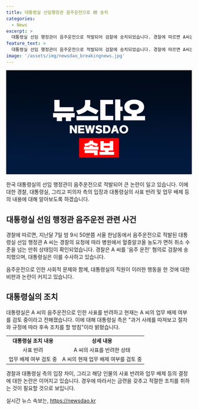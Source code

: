 ```yaml
---
title: 대통령실 선임행정관 음주운전으로 檢 송치
categories:
  - News
excerpt: >
  대통령실 선임 행정관이 음주운전으로 적발되어 검찰에 송치되었습니다. 경찰에 따르면 A씨는 면허 취소 수준의 만취 상태였으며, 대통령실은 감찰에 착수했습니다. A씨는 음주 적발 후 사표를 냈지만 반려된 것으로 전해졌으며, 대통령실은 현재 업무 배제를 검토 중이라고 합니다. A씨는 체혈 검사는 경찰이 받겠냐고 물어봐서 했던 것이라고 말했습니다. 
feature_text: >
  대통령실 선임 행정관이 음주운전으로 적발되어 검찰에 송치되었습니다. 경찰에 따르면 A씨는 면허 취소 수준의 만취 상태였으며, 대통령실은 감찰에 착수했습니다. A씨는 음주 적발 후 사표를 냈지만 반려된 것으로 전해졌으며, 대통령실은 현재 업무 배제를 검토 중이라고 합니다. A씨는 체혈 검사는 경찰이 받겠냐고 물어봐서 했던 것이라고 말했습니다. 
image: '/assets/img/newsdao_breakingnews.jpg'
---
```


<p><img src="/assets/img/newsdao_breakingnews.jpg" alt="flaretime 속보" /></p>

<p>한국 대통령실의 선임 행정관이 음주운전으로 적발되어 큰 논란이 일고 있습니다. 이에 대한 경찰, 대통령실, 그리고 피의자 측의 입장과 대통령실의 사표 반려 및 업무 배제 등의 내용에 대해 알아보도록 하겠습니다.</p>

<h2 data-ke-size="size26">대통령실 선임 행정관 음주운전 관련 사건</h2>

<p>경찰에 따르면, 지난달 7일 밤 9시 50분쯤 서울 한남동에서 음주운전으로 적발된 대통령실 선임 행정관 A 씨는 경찰의 요청에 따라 병원에서 혈중알코올 농도가 면허 취소 수준을 넘는 만취 상태임이 확인되었습니다. 경찰은 A 씨를 '음주 운전' 혐의로 검찰에 송치했으며, 대통령실은 이를 수사하고 있습니다.</p>

<p data-ke-size="size16">음주운전으로 인한 사회적 문제와 함께, 대통령실의 직원이 이러한 행동을 한 것에 대한 비판과 논란이 커지고 있습니다.</p>

<h2 data-ke-size="size26">대통령실의 조치</h2>

<p>대통령실은 A 씨의 음주운전으로 인한 사표를 반려하고 현재는 A 씨의 업무 배제 여부를 검토 중이라고 전해졌습니다. 이에 대해 대통령실 측은 "과거 사례를 따져보고 절차와 규정에 따라 후속 조치를 할 방침"이라 밝혔습니다.</p>

<table>
    <tr>
        <td style="text-align: center; height: 17px;"><b>대통령실 조치 내용</b></td>
        <td style="text-align: center; height: 17px;"><b>상세 내용</b></td>
    </tr>
    <tr>
        <td style="text-align: center; height: 17px;">사표 반려</td>
        <td style="text-align: center; height: 17px;">A 씨의 사표를 반려한 상태</td>
    </tr>
    <tr>
        <td style="text-align: center; height: 17px;">업무 배제 여부 검토 중</td>
        <td style="text-align: center; height: 17px;">A 씨의 현재 업무 배제 여부를 검토 중</td>
    </tr>
</table>

<p>경찰과 대통령실 측의 입장 차이, 그리고 해당 인물의 사표 반려와 업무 배제 등의 결정에 대한 논란은 이어지고 있습니다. 경우에 따라서는 금련을 갖추고 적절한 조치를 취하는 것이 필요할 것으로 보입니다.</p>
실시간 뉴스 속보는, <a href="https://newsdao.kr" rel="dofollow">https://newsdao.kr</a>


